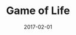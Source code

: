 ---
layout: project
type: project
image: images/life.gif
title: Game of Life
projecturl: http://bit.ly/2kArTRf
# All dates must be YYYY-MM-DD format!
date: 2017-02-01
labels:
  - JavaScript
summary: 
  A simple JS implementation of Conway's Game of Life
---
